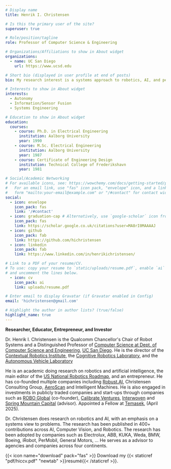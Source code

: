 ```yaml
---
# Display name
title: Henrik I. Christensen

# Is this the primary user of the site?
superuser: true

# Role/position/tagline
role: Professor of Computer Science & Engineering

# Organizations/Affiliations to show in About widget
organizations:
  - name: UC San Diego
    url: https://www.ucsd.edu

# Short bio (displayed in user profile at end of posts)
bio: My research interest is a systems approach to robotics, AI, and perception

# Interests to show in About widget
interests:
  - Autonomy
  - Information/Sensor Fusion
  - Systems Engineering

# Education to show in About widget
education:
  courses:
    - course: Ph.D. in Electrical Engineering
      institution: Aalborg University
      year: 1990
    - course: M.Sc. Electrical Engineering
      institution: Aalborg University
      year: 1987
    - course: Certificate of Engineering Design
      institution: Technical College of Frederikshavn
      year: 1981

# Social/Academic Networking
# For available icons, see: https://wowchemy.com/docs/getting-started/page-builder/#icons
#   For an email link, use "fas" icon pack, "envelope" icon, and a link in the
#   form "mailto:your-email@example.com" or "/#contact" for contact widget.
social:
  - icon: envelope
    icon_pack: fas
    link: '/#contact'
  - icon: graduation-cap # Alternatively, use `google-scholar` icon from `ai` icon pack
    icon_pack: fas
    link: https://scholar.google.co.uk/citations?user=MA8rI0MAAAAJ
  - icon: github
    icon_pack: fab
    link: https://github.com/hichristensen
  - icon: linkedin
    icon_pack: fab
    link: https://www.linkedin.com/in/henrikichristensen/

# Link to a PDF of your resume/CV.
# To use: copy your resume to `static/uploads/resume.pdf`, enable `ai` icons in `params.toml`,
# and uncomment the lines below.
  - icon: cv
    icon_pack: ai
    link: uploads/resume.pdf

# Enter email to display Gravatar (if Gravatar enabled in Config)
email: 'hichristensen@gmail.com'

# Highlight the author in author lists? (true/false)
highlight_name: true
---
```

**Researcher, Educator, Entrepreneur, and Investor**

Dr. Henrik I. Christensen is the Qualcomm Chancellor's Chair of Robot Systems
and a Distinguished Professor of [Computer Science at Dept. of Computer Science
and Engineering](https://cs.ucsd.edu), [UC San Diego](https://www.ucsd.edu). He
is the director of the [Contextual Robotics
Institute](https://cri.ucsd.edu), the [Cognitive Robotics
Laboratory](https://www.cogrob.org), and the [Autonomous Vehicle
Laboratory](http://avl.ucsd.edu)

He is an academic doing research on robotics and artificial intelligence, the
main editor of the [US National Robotics
Roadmap](https://hichristensen.com/pdf/roadmap-2024.pdf), and an entrepreneur.
He has co-founded multiple companies including [Robust.AI](https://robust.ai),
Christensen Consulting Group,
[AeroScan](https://www.unitedsciences.com/pages/aeroscan) and Intelligent
Machines. He is also engaged in investments in publicly traded companies and
start-ups through companies such as [ROBO
Global](https://vettafi.com/issuer-services/indexing/disruptive-tech/robo-global-family/)
(co-founder), [Calibrate Ventures](https://www.calibratevc.com/),
[Interwoven](https://interwoven.vc) and [Spring Mountain
Capital](https://springmountaincapital.com/) (advisor). Appointed a Fellow at [Temasek](https://www.temasek.com.sg), (April 2025). 

Dr. Christensen does research on robotics and AI, with an emphasis on
a systems view to problems. The research has been published in 400+
contributions across AI, Computer Vision, and Robotics. The research
has been adopted by companies such as Electrolux, ABB, KUKA, Weda,
BMW, Boeing, iRobot, PerMobil, General Motors, ... He serves as a
advisor to agencies and companies across four continents.

{{< icon name="download" pack="fas" >}} Download my {{< staticref "pdf/hiccv.pdf" "newtab" >}}resumé{{< /staticref >}}.
